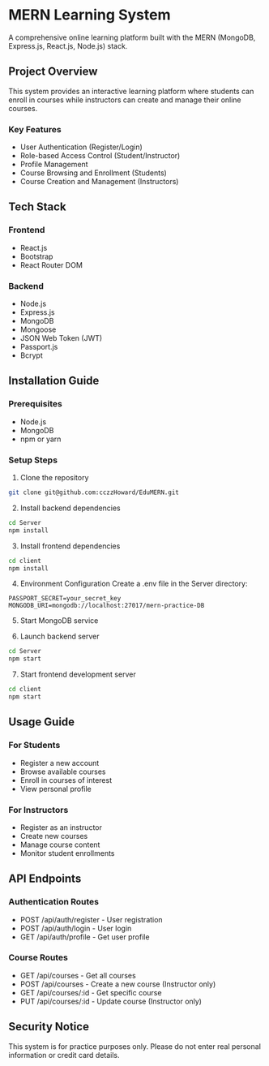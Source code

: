 # MERN Learning System

A comprehensive online learning platform built with the MERN (MongoDB, Express.js, React.js, Node.js) stack.

## Project Overview

This system provides an interactive learning platform where students can enroll in courses while instructors can create and manage their online courses.

### Key Features

- User Authentication (Register/Login)
- Role-based Access Control (Student/Instructor)
- Profile Management
- Course Browsing and Enrollment (Students)
- Course Creation and Management (Instructors)

## Tech Stack

### Frontend
- React.js
- Bootstrap
- React Router DOM

### Backend
- Node.js
- Express.js
- MongoDB
- Mongoose
- JSON Web Token (JWT)
- Passport.js
- Bcrypt

## Installation Guide

### Prerequisites
- Node.js
- MongoDB
- npm or yarn

### Setup Steps

1. Clone the repository
```bash
git clone git@github.com:cczzHoward/EduMERN.git
```

2. Install backend dependencies
```bash
cd Server
npm install
```

3. Install frontend dependencies
```bash
cd client
npm install
```

4. Environment Configuration
Create a .env file in the Server directory:
```env
PASSPORT_SECRET=your_secret_key
MONGODB_URI=mongodb://localhost:27017/mern-practice-DB
```

5. Start MongoDB service

6. Launch backend server
```bash
cd Server
npm start
```

7. Start frontend development server
```bash
cd client
npm start
```

## Usage Guide

### For Students
- Register a new account
- Browse available courses
- Enroll in courses of interest
- View personal profile

### For Instructors
- Register as an instructor
- Create new courses
- Manage course content
- Monitor student enrollments

## API Endpoints

### Authentication Routes
- POST /api/auth/register - User registration
- POST /api/auth/login - User login
- GET /api/auth/profile - Get user profile

### Course Routes
- GET /api/courses - Get all courses
- POST /api/courses - Create a new course (Instructor only)
- GET /api/courses/:id - Get specific course
- PUT /api/courses/:id - Update course (Instructor only)

## Security Notice

This system is for practice purposes only. Please do not enter real personal information or credit card details.